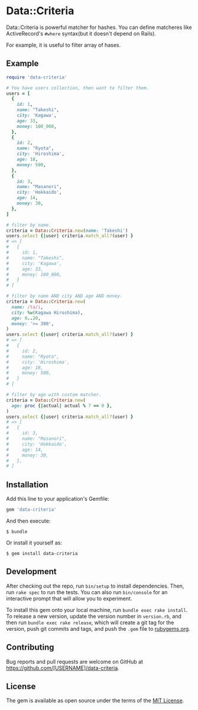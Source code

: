 # Data::Criteria

Data::Criteria is powerful matcher for hashes. You can define matcheres like ActiveRecord's `#where` syntax(but it doesn't depend on Rails).

For example, it is useful to filter array of hases.

## Example

```ruby
require 'data-criteria'

# You have users collection, then want to filter them.
users = [
  {
    id: 1,
    name: "Takeshi",
    city: 'Kagawa',
    age: 33,
    money: 100_000,
  },
  {
    id: 2,
    name: "Ryota",
    city: 'Hiroshima',
    age: 18,
    money: 500,
  },
  {
    id: 3,
    name: "Masanori",
    city: 'Hokkaido',
    age: 14,
    money: 30,
  },
]

# filter by name.
criteria = Data::Criteria.new(name: 'Takeshi')
users.select {|user| criteria.match_all?(user) }
# => [
#   {
#     id: 1,
#     name: "Takeshi",
#     city: 'Kagawa',
#     age: 33,
#     money: 100_000,
#   }
# ]

# filter by name AND city AND age AND money.
criteria = Data::Criteria.new(
  name: /ta/i,
  city: %w(Kagawa Hiroshima),
  age: 0..20,
  money: '>= 300',
)
users.select {|user| criteria.match_all?(user) }
# => [
#   {
#     id: 2,
#     name: "Ryota",
#     city: 'Hiroshima',
#     age: 18,
#     money: 500,
#   }
# ]

# filter by age with custom matcher.
criteria = Data::Criteria.new(
  age: proc {|actual| actual % 7 == 0 },
)
users.select {|user| criteria.match_all?(user) }
# => [
#   {
#     id: 3,
#     name: "Masanori",
#     city: 'Hokkaido',
#     age: 14,
#     money: 30,
#   },
# ]
```

## Installation

Add this line to your application's Gemfile:

```ruby
gem 'data-criteria'
```

And then execute:

    $ bundle

Or install it yourself as:

    $ gem install data-criteria


## Development

After checking out the repo, run `bin/setup` to install dependencies. Then, run `rake spec` to run the tests. You can also run `bin/console` for an interactive prompt that will allow you to experiment.

To install this gem onto your local machine, run `bundle exec rake install`. To release a new version, update the version number in `version.rb`, and then run `bundle exec rake release`, which will create a git tag for the version, push git commits and tags, and push the `.gem` file to [rubygems.org](https://rubygems.org).

## Contributing

Bug reports and pull requests are welcome on GitHub at https://github.com/[USERNAME]/data-criteria.


## License

The gem is available as open source under the terms of the [MIT License](http://opensource.org/licenses/MIT).

